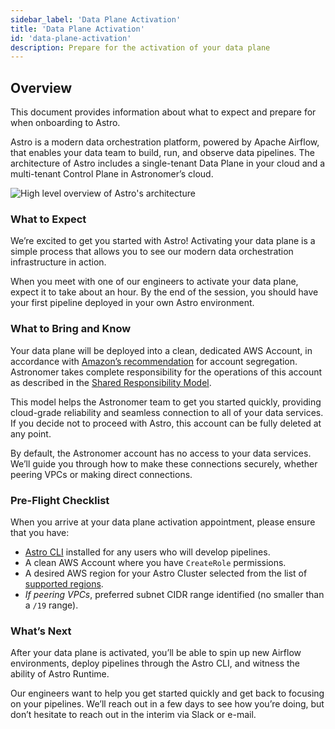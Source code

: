 ```yaml
---
sidebar_label: 'Data Plane Activation'
title: 'Data Plane Activation'
id: 'data-plane-activation'
description: Prepare for the activation of your data plane
---
```


## Overview

This document provides information about what to expect and prepare for when onboarding to Astro.

Astro is a modern data orchestration platform, powered by Apache Airflow, that enables your data team to build, run, and observe data pipelines. The architecture of Astro includes a single-tenant Data Plane in your cloud and a multi-tenant Control Plane in Astronomer’s cloud.

<div class="text--center">
  <img src="/img/docs/architecture-overview.png" alt="High level overview of Astro's architecture" />
</div>

### What to Expect

We’re excited to get you started with Astro! Activating your data plane is a simple process that allows you to see our modern data orchestration infrastructure in action.

When you meet with one of our engineers to activate your data plane, expect it to take about an hour. By the end of the session, you should have your first pipeline deployed in your own Astro environment.

### What to Bring and Know

Your data plane will be deployed into a clean, dedicated AWS Account, in accordance with [Amazon’s recommendation](https://docs.aws.amazon.com/whitepapers/latest/organizing-your-aws-environment/benefits-of-using-multiple-aws-accounts.html) for account segregation. Astronomer takes complete responsibility for the operations of this account as described in the [Shared Responsibility Model](shared-responsibility-model.md).

This model helps the Astronomer team to get you started quickly, providing cloud-grade reliability and seamless connection to all of your data services. If you decide not to proceed with Astro, this account can be fully deleted at any point.

By default, the Astronomer account has no access to your data services. We’ll guide you through how to make these connections securely, whether peering VPCs or making direct connections.

### Pre-Flight Checklist

When you arrive at your data plane activation appointment, please ensure that you have:

- [Astro CLI](install-cli.md) installed for any users who will develop pipelines.
- A clean AWS Account where you have `CreateRole` permissions.
- A desired AWS region for your Astro Cluster selected from the list of [supported regions](resource-reference-aws.md#aws-region).
- _If peering VPCs_, preferred subnet CIDR range identified (no smaller than a `/19` range).

### What’s Next

After your data plane is activated, you’ll be able to spin up new Airflow environments, deploy pipelines through the Astro CLI, and witness the ability of Astro Runtime.

Our engineers want to help you get started quickly and get back to focusing on your pipelines. We’ll reach out in a few days to see how you’re doing, but don’t hesitate to reach out in the interim via Slack or e-mail.

